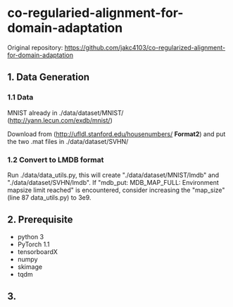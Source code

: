 # co-regularied-alignment-for-domain-adaptation

Original repository: https://github.com/jakc4103/co-regularized-alignment-for-domain-adaptation

## 1. Data Generation
### 1.1 Data
MNIST already in ./data/dataset/MNIST/ (http://yann.lecun.com/exdb/mnist/)

Download from (http://ufldl.stanford.edu/housenumbers/ **Format2**) and put the two .mat files in ./data/dataset/SVHN/ 

### 1.2 Convert to LMDB format
Run ./data/data_utils.py, this will create "./data/dataset/MNIST/lmdb" and "./data/dataset/SVHN/lmdb". If "mdb_put: MDB_MAP_FULL: Environment mapsize limit reached" is encountered, consider increasing the "map_size" (line 87 data_utils.py) to 3e9. 

## 2. Prerequisite
* python 3
* PyTorch 1.1
* tensorboardX
* numpy
* skimage
* tqdm

## 3.
